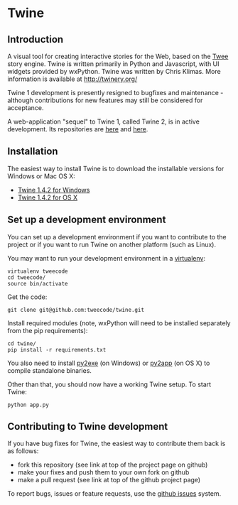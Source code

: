 Twine
=====

Introduction
------------

A visual tool for creating interactive stories for the Web, based on the
[Twee](https://github.com/tweecode/twee) story engine. Twine is written 
primarily in Python and Javascript, with UI widgets provided by wxPython.
Twine was written by Chris Klimas. More information is available at
http://twinery.org/

Twine 1 development is presently resigned to bugfixes and maintenance - although
contributions for new features may still be considered for acceptance.

A web-application "sequel" to Twine 1, called Twine 2, is in active development.
Its repositories are [here](https://bitbucket.com/klembot/twinejs) and [here](https://bitbucket.com/_L_/harlowe).

Installation
------------

The easiest way to install Twine is to download the installable versions
for Windows or Mac OS X:

 * [Twine 1.4.2 for Windows](http://twinery.org/downloads/twine_1.4.2_win.exe)
 * [Twine 1.4.2 for OS X](http://twinery.org/downloads/twine_1.4.2_osx.zip)

Set up a development environment
--------------------------------

You can set up a development environment if you want to contribute to 
the project or if you want to run Twine on another platform (such as 
Linux).

You may want to run your development environment in a
[virtualenv](http://pypi.python.org/pypi/virtualenv):

    virtualenv tweecode
    cd tweecode/
    source bin/activate

Get the code:

	git clone git@github.com:tweecode/twine.git

Install required modules (note, wxPython will need to be installed separately from the pip requirements):

	cd twine/
	pip install -r requirements.txt

You also need to install [py2exe](http://www.py2exe.org/) (on Windows) or
[py2app](https://pythonhosted.org/py2app/) (on OS X) to compile standalone binaries.

Other than that, you should now have a working Twine setup. To start Twine:

	python app.py

Contributing to Twine development
---------------------------------

If you have bug fixes for Twine, the easiest
way to contribute them back is as follows:

* fork this repository (see link at top of the project page on github)
* make your fixes and push them to your own fork on github
* make a pull request (see link at top of the github project page)

To report bugs, issues or feature requests, use the 
[github issues](https://github.com/tweecode/twine/issues) system.

